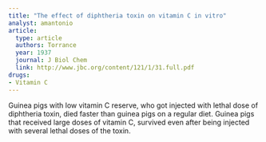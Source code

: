 ```yaml
---
title: "The effect of diphtheria toxin on vitamin C in vitro"
analyst: amantonio
article:
  type: article
  authors: Torrance
  year: 1937
  journal: J Biol Chem
  link: http://www.jbc.org/content/121/1/31.full.pdf
drugs:
- Vitamin C
---
```


Guinea pigs with low vitamin C reserve, who got injected with lethal dose of diphtheria toxin, died faster than guinea pigs on a regular diet.
Guinea pigs that received large doses of vitamin C, survived even after being injected with several lethal doses of the toxin.


